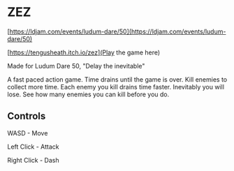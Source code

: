 # ZEZ

[https://ldjam.com/events/ludum-dare/50](https://ldjam.com/events/ludum-dare/50)

[https://tengusheath.itch.io/zez](Play the game here)

Made for Ludum Dare 50, "Delay the inevitable"

A fast paced action game. Time drains until the game is over. Kill enemies to collect more time. Each enemy you kill drains time faster. Inevitably you will lose. See how many enemies you can kill before you do.

## Controls

WASD - Move

Left Click - Attack

Right Click - Dash


